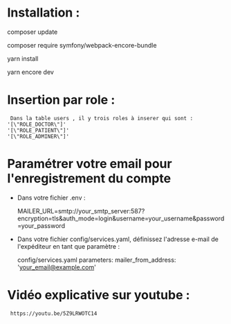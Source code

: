 
# Installation :

composer update

composer require symfony/webpack-encore-bundle

yarn install

yarn encore dev  

# Insertion par role :
     Dans la table users , il y trois roles à inserer qui sont :
    '[\"ROLE_DOCTOR\"]'
    '[\"ROLE_PATIENT\"]'
    '[\"ROLE_ADMINER\"]'
    
# Paramétrer votre email pour l'enregistrement du compte

 * Dans votre fichier .env :
 
     MAILER_URL=smtp://your_smtp_server:587?encryption=tls&auth_mode=login&username=your_username&password=your_password

 * Dans votre fichier config/services.yaml, définissez l'adresse e-mail de l'expéditeur en tant que paramètre :

     config/services.yaml
     parameters:
         mailer_from_address: 'your_email@example.com'

 # Vidéo explicative sur youtube : 
 
     https://youtu.be/5Z9LRWOTC14
     

